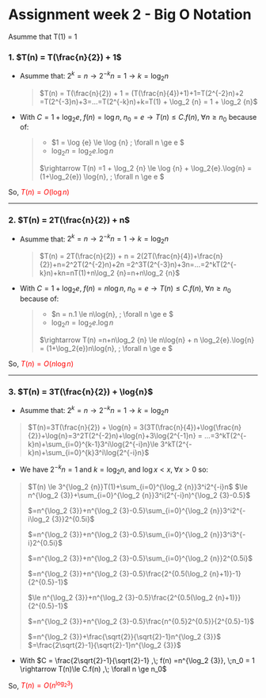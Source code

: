 # Assignment week 2 - Big O Notation
Asumme that T(1) = 1
### 1. $T(n) = T(\frac{n}{2}) + 1$
* Asumme that: $2^{k}=n \rightarrow 2^{-k}n=1 \rightarrow k = \log_2 {n}$
    > $T(n) = T(\frac{n}{2}) + 1 = (T(\frac{n}{4})+1)+1=T(2^{-2}n)+2 =T(2^{-3}n)+3=...=T(2^{-k}n)+k=T(1) + \log_2 {n} = 1 + \log_2 {n}$ 
* With $C = 1+\log_2{e} ,\; f(n) = \log {n}, \;n_0 = e \rightarrow T(n)\le C.f(n) ,\; \forall n \ge n_0$ because of:  
    > - $1 = \log {e} \le \log {n} \; \forall n \ge e $  
    > - $\log_2 {n} =\log_2{e}.\log{n}$  
    > 
    >$\rightarrow T(n) =1 + \log_2 {n} \le \log {n} + \log_2{e}.\log{n} = (1+\log_2{e}) \log{n}, \; \forall n \ge e $ 

So,  <span style="color:red">$T(n) = O(\log{n})$</span>

---
### 2. $T(n) = 2T(\frac{n}{2}) + n$
* Asumme that: $2^{k}=n \rightarrow 2^{-k}n=1 \rightarrow k = \log_2 {n}$
    > $T(n) = 2T(\frac{n}{2}) + n = 2(2T(\frac{n}{4})+\frac{n}{2})+n=2^2T(2^{-2}n)+2n =2^3T(2^{-3}n)+3n=...=2^kT(2^{-k}n)+kn=nT(1)+n\log_2 {n}=n+n\log_2 {n}$ 
* With $C = 1+\log_2{e} ,\; f(n) =n \log {n}, \;n_0 = e \rightarrow T(n)\le C.f(n) ,\; \forall n \ge n_0$ because of:  
    > - $n = n.1 \le n\log{n}, \; \forall n \ge e $  
    > - $\log_2 {n} =\log_2{e}.\log{n}$  
    > 
    >$\rightarrow T(n) =n+n\log_2 {n} \le n\log{n} + n \log_2{e}.\log{n} = (1+\log_2{e})n\log{n}, \; \forall n \ge e $ 

So,  <span style="color:red">$T(n) = O(n\log{n})$</span>

---
### 3. $T(n) = 3T(\frac{n}{2}) + \log{n}$
* Asumme that: $2^{k}=n \rightarrow 2^{-k}n=1 \rightarrow k = \log_2 {n}$
> $T(n)=3T(\frac{n}{2}) + \log{n} = 3(3T(\frac{n}{4})+\log{\frac{n}{2}}+\log{n}=3^2T(2^{-2}n)+\log{n}+3\log{2^{-1}n} = ...=3^kT(2^{-k}n)+\sum_{i=0}^{k-1}3^i\log{2^{-i}n}\le 3^kT(2^{-k}n)+\sum_{i=0}^{k}3^i\log{2^{-i}n}$
* We have $2^{-k}n=1$ and $k = \log_2 {n}$, and $\log{x} < x, \; \forall x> 0$ so:
>$T(n) \le 3^{\log_2 {n}}T(1)+\sum_{i=0}^{\log_2 {n}}3^i2^{-i}n$
>$\le n^{\log_2 {3}}+\sum_{i=0}^{\log_2 {n}}3^i(2^{-i}n)^{\log_2 {3}-0.5}$
>
>$=n^{\log_2 {3}}+n^{\log_2 {3}-0.5}\sum_{i=0}^{\log_2 {n}}3^i2^{-i\log_2 {3}}2^{0.5i}$
>
>$=n^{\log_2 {3}}+n^{\log_2 {3}-0.5}\sum_{i=0}^{\log_2 {n}}3^i3^{-i}2^{0.5i}$
>
>$=n^{\log_2 {3}}+n^{\log_2 {3}-0.5}\sum_{i=0}^{\log_2 {n}}2^{0.5i}$
>
>$=n^{\log_2 {3}}+n^{\log_2 {3}-0.5}\frac{2^{0.5(\log_2 {n}+1)}-1}{2^{0.5}-1}$
>
>$\le n^{\log_2 {3}}+n^{\log_2 {3}-0.5}\frac{2^{0.5(\log_2 {n}+1)}}{2^{0.5}-1}$
>
>$=n^{\log_2 {3}}+n^{\log_2 {3}-0.5}\frac{n^{0.5}2^{0.5}}{2^{0.5}-1}$
>
>$=n^{\log_2 {3}}+\frac{\sqrt{2}}{\sqrt{2}-1}n^{\log_2 {3}}$
>$=\frac{2\sqrt{2}-1}{\sqrt{2}-1}n^{\log_2 {3}}$
* With $C = \frac{2\sqrt{2}-1}{\sqrt{2}-1} ,\; f(n) =n^{\log_2 {3}}, \;n_0 = 1 \rightarrow T(n)\le C.f(n) ,\; \forall n \ge n_0$

So,  <span style="color:red">$T(n) = O(n^{\log_2 {3}})$</span>